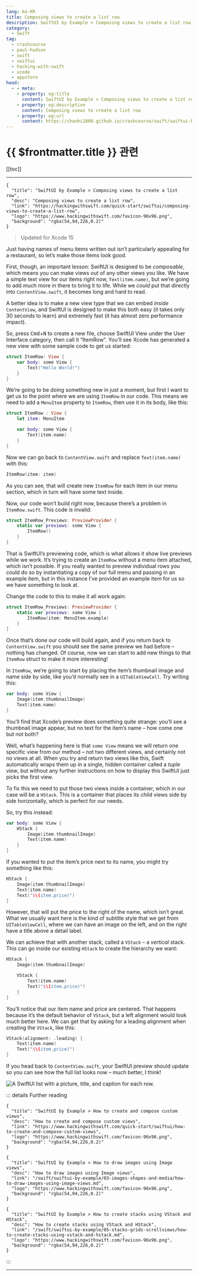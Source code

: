 ```yaml
---
lang: ko-KR
title: Composing views to create a list row
description: SwiftUI by Example > Composing views to create a list row
category:
  - Swift
tag: 
  - crashcourse
  - paul-hudson
  - swift
  - swiftui
  - hacking-with-swift
  - xcode
  - appstore
head:
  - - meta:
    - property: og:title
      content: SwiftUI by Example > Composing views to create a list row
    - property: og:description
      content: Composing views to create a list row
    - property: og:url
      content: https://chanhi2000.github.io/crashcourse/swift/swiftui-by-example/01-building-a-complete-project/composing-views-to-create-a-list-row.html
---
```


# {{ $frontmatter.title }} 관련

[[toc]]

---

```component VPCard
{
  "title": "SwiftUI by Example > Composing views to create a list row",
  "desc": "Composing views to create a list row",
  "link": "https://hackingwithswift.com/quick-start/swiftui/composing-views-to-create-a-list-row",
  "logo": "https://www.hackingwithswift.com/favicon-96x96.png",
  "background": "rgba(54,94,226,0.2)"
}
```

> Updated for Xcode 15

<VidStack src="youtube/tf4YQzQc6ek" />

Just having names of menu items written out isn’t particularly appealing for a restaurant, so let’s make those items look good.

First, though, an important lesson: SwiftUI is designed to be _composable_, which means you can make views out of any other views you like. We have a simple text view for our items right now, `Text(item.name)`, but we’re going to add much more in there to bring it to life. While we _could_ put that directly into <FontIcon icon="fa-brands fa-swift"/>`ContentView.swift`, it becomes long and hard to read.

A better idea is to make a new view type that we can embed _inside_ `ContentView`, and SwiftUI is designed to make this both easy (it takes only 30 seconds to learn) and extremely fast (it has almost zero performance impact).

So, press <kbd>Cmd</kbd>+<kbd>N</kbd> to create a new file, choose SwiftUI View under the User Interface category, then call it “ItemRow”. You’ll see Xcode has generated a new view with some sample code to get us started:

```swift
struct ItemRow: View {
    var body: some View {
        Text("Hello World!")
    }
}
```

We’re going to be doing something new in just a moment, but first I want to get us to the point where we are using `ItemRow` in our code. This means we need to add a `MenuItem` property to `ItemRow`, then use it in its body, like this:

```swift
struct ItemRow : View {
    let item: MenuItem

    var body: some View {
        Text(item.name)
    }
}
```

Now we can go back to <FontIcon icon="fa-brands fa-swift"/>`ContentView.swift` and replace `Text(item.name)` with this:

```swift
ItemRow(item: item)
```

As you can see, that will create new `ItemRow` for each item in our menu section, which in turn will have some text inside.

Now, our code won’t build right now, because there’s a problem in <FontIcon icon="fa-brands fa-swift"/>`ItemRow.swift`. This code is invalid:

```swift
struct ItemRow_Previews: PreviewProvider {
    static var previews: some View {
        ItemRow()
    }
}
```

That is SwiftUI’s previewing code, which is what allows it show live previews while we work. It’s trying to create an `ItemRow` without a menu item attached, which isn’t possible. If you really wanted to preview individual rows you could do so by instantiating a copy of our full menu and passing in an example item, but in this instance I’ve provided an example item for us so we have something to look at.

Change the code to this to make it all work again:

```swift
struct ItemRow_Previews: PreviewProvider {
    static var previews: some View {
        ItemRow(item: MenuItem.example)
    }
}
```

Once that’s done our code will build again, and if you return back to <FontIcon icon="fa-brands fa-swift"/>`ContentView.swift` you should see the same preview we had before – nothing has changed. Of course, now we can start to add new things to that `ItemRow` struct to make it more interesting!

In `ItemRow`, we’re going to start by placing the item’s thumbnail image and name side by side, like you’d normally see in a `UITableViewCell`. Try writing this:

```swift
var body: some View {
    Image(item.thumbnailImage)
    Text(item.name)
}
```

You’ll find that Xcode’s preview does something quite strange: you’ll see a thumbnail image appear, but no text for the item’s name – how come one but not both?

Well, what’s happening here is that `some View` means we will return one specific view from our method – not two different views, and certainly not no views at all. When you try and return two views like this, Swift automatically wraps them up in a single, hidden container called a _tuple view_, but without any further instructions on how to display this SwiftUI just picks the first view.

To fix this we need to put those two views inside a container, which in our case will be a `HStack`. This is a container that places its child views side by side horizontally, which is perfect for our needs.

So, try this instead:

```swift
var body: some View {
    HStack {
        Image(item.thumbnailImage)
        Text(item.name)
    }
}
```

If you wanted to put the item’s price next to its name, you might try something like this:

```swift
HStack {
    Image(item.thumbnailImage)
    Text(item.name)
    Text("$\(item.price)")
}
```

However, that will put the price to the right of the name, which isn’t great. What we usually want here is the kind of subtitle style that we get from `UITableViewCell`, where we can have an image on the left, and on the right have a title above a detail label.

We can achieve that with another stack, called a `VStack` – a _vertical_ stack. This can go inside our existing `HStack` to create the hierarchy we want:

```swift
HStack {
    Image(item.thumbnailImage)

    VStack {
        Text(item.name)
        Text("$\(item.price)")
    }
}
```

You’ll notice that our item name and price are centered. That happens because it’s the default behavior of `VStack`, but a left alignment would look much better here. We can get that by asking for a leading alignment when creating the `VStack`, like this:

```swift
VStack(alignment: .leading) {
    Text(item.name)
    Text("$\(item.price)")
}
```

If you head back to <FontIcon icon="fa-brands fa-swift"/>`ContentView.swift`, your SwiftUI preview should update so you can see how the full list looks now – much better, I think!

![A SwiftUI list with a picture, title, and caption for each row.](https://www.hackingwithswift.com/img/books/quick-start/swiftui/2-7~dark.png)

::: details Further reading

```component VPCard
{
  "title": "SwiftUI by Example > How to create and compose custom views",
  "desc": "How to create and compose custom views",
  "link": "https://www.hackingwithswift.com/quick-start/swiftui/how-to-create-and-compose-custom-views",
  "logo": "https://www.hackingwithswift.com/favicon-96x96.png",
  "background": "rgba(54,94,226,0.2)"
}
```

```component VPCard
{
  "title": "SwiftUI by Example > How to draw images using Image views",
  "desc": "How to draw images using Image views",
  "link": "/swift/swiftui-by-example/03-images-shapes-and-media/how-to-draw-images-using-image-views.md",
  "logo": "https://www.hackingwithswift.com/favicon-96x96.png",
  "background": "rgba(54,94,226,0.2)"
}
```

```component VPCard
{
  "title": "SwiftUI by Example > How to create stacks using VStack and HStack",
  "desc": "How to create stacks using VStack and HStack",
  "link": "/swift/swiftui-by-example/05-stacks-grids-scrollviews/how-to-create-stacks-using-vstack-and-hstack.md",
  "logo": "https://www.hackingwithswift.com/favicon-96x96.png",
  "background": "rgba(54,94,226,0.2)"
}
```

:::

---

<TagLinks />